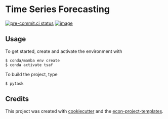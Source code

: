 # Time Series Forecasting


[![pre-commit.ci status](https://results.pre-commit.ci/badge/github/julioalonzom/tsaf/main.svg)](https://results.pre-commit.ci/latest/github/julioalonzom/tsaf/main)
[![image](https://img.shields.io/badge/code%20style-black-000000.svg)](https://github.com/psf/black)

## Usage

To get started, create and activate the environment with

```console
$ conda/mamba env create
$ conda activate tsaf
```

To build the project, type

```console
$ pytask
```

## Credits

This project was created with [cookiecutter](https://github.com/audreyr/cookiecutter)
and the
[econ-project-templates](https://github.com/OpenSourceEconomics/econ-project-templates).
